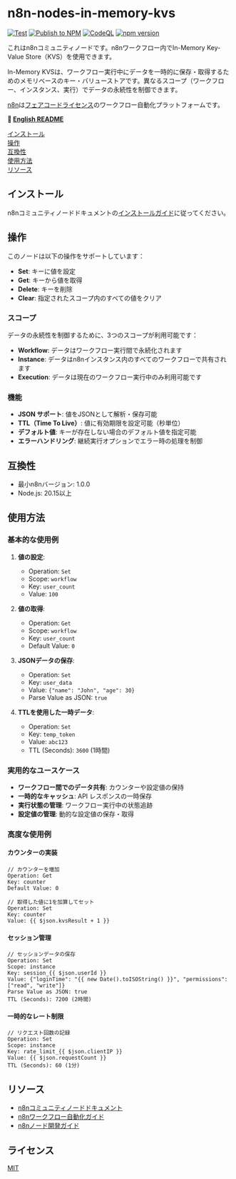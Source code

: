 # n8n-nodes-in-memory-kvs

[![Test](https://github.com/oppai/n8n-nodes-in-memory-kvs/actions/workflows/test.yml/badge.svg)](https://github.com/oppai/n8n-nodes-in-memory-kvs/actions/workflows/test.yml)
[![Publish to NPM](https://github.com/oppai/n8n-nodes-in-memory-kvs/actions/workflows/publish.yml/badge.svg)](https://github.com/oppai/n8n-nodes-in-memory-kvs/actions/workflows/publish.yml)
[![CodeQL](https://github.com/oppai/n8n-nodes-in-memory-kvs/actions/workflows/codeql.yml/badge.svg)](https://github.com/oppai/n8n-nodes-in-memory-kvs/actions/workflows/codeql.yml)
[![npm version](https://badge.fury.io/js/n8n-nodes-in-memory-kvs.svg)](https://badge.fury.io/js/n8n-nodes-in-memory-kvs)

これはn8nコミュニティノードです。n8nワークフロー内でIn-Memory Key-Value Store（KVS）を使用できます。

In-Memory KVSは、ワークフロー実行中にデータを一時的に保存・取得するためのメモリベースのキー・バリューストアです。異なるスコープ（ワークフロー、インスタンス、実行）でデータの永続性を制御できます。

[n8n](https://n8n.io/)は[フェアコードライセンス](https://docs.n8n.io/reference/license/)のワークフロー自動化プラットフォームです。

**📖 [English README](README.md)**

[インストール](#インストール)  
[操作](#操作)  
[互換性](#互換性)  
[使用方法](#使用方法)  
[リソース](#リソース)  

## インストール

n8nコミュニティノードドキュメントの[インストールガイド](https://docs.n8n.io/integrations/community-nodes/installation/)に従ってください。

## 操作

このノードは以下の操作をサポートしています：

- **Set**: キーに値を設定
- **Get**: キーから値を取得
- **Delete**: キーを削除
- **Clear**: 指定されたスコープ内のすべての値をクリア

### スコープ

データの永続性を制御するために、3つのスコープが利用可能です：

- **Workflow**: データはワークフロー実行間で永続化されます
- **Instance**: データはn8nインスタンス内のすべてのワークフローで共有されます
- **Execution**: データは現在のワークフロー実行中のみ利用可能です

### 機能

- **JSON サポート**: 値をJSONとして解析・保存可能
- **TTL（Time To Live）**: 値に有効期限を設定可能（秒単位）
- **デフォルト値**: キーが存在しない場合のデフォルト値を指定可能
- **エラーハンドリング**: 継続実行オプションでエラー時の処理を制御

## 互換性

- 最小n8nバージョン: 1.0.0
 - Node.js: 20.15以上

## 使用方法

### 基本的な使用例

1. **値の設定**:
   - Operation: `Set`
   - Scope: `workflow`
   - Key: `user_count`
   - Value: `100`

2. **値の取得**:
   - Operation: `Get`
   - Scope: `workflow`
   - Key: `user_count`
   - Default Value: `0`

3. **JSONデータの保存**:
   - Operation: `Set`
   - Key: `user_data`
   - Value: `{"name": "John", "age": 30}`
   - Parse Value as JSON: `true`

4. **TTLを使用した一時データ**:
   - Operation: `Set`
   - Key: `temp_token`
   - Value: `abc123`
   - TTL (Seconds): `3600` (1時間)

### 実用的なユースケース

- **ワークフロー間でのデータ共有**: カウンターや設定値の保持
- **一時的なキャッシュ**: API レスポンスの一時保存
- **実行状態の管理**: ワークフロー実行中の状態追跡
- **設定値の管理**: 動的な設定値の保存・取得

### 高度な使用例

#### カウンターの実装
```
// カウンターを増加
Operation: Get
Key: counter
Default Value: 0

// 取得した値に1を加算してセット
Operation: Set
Key: counter
Value: {{ $json.kvsResult + 1 }}
```

#### セッション管理
```
// セッションデータの保存
Operation: Set
Scope: instance
Key: session_{{ $json.userId }}
Value: {"loginTime": "{{ new Date().toISOString() }}", "permissions": ["read", "write"]}
Parse Value as JSON: true
TTL (Seconds): 7200 (2時間)
```

#### 一時的なレート制限
```
// リクエスト回数の記録
Operation: Set
Scope: instance
Key: rate_limit_{{ $json.clientIP }}
Value: {{ $json.requestCount }}
TTL (Seconds): 60 (1分)
```

## リソース

- [n8nコミュニティノードドキュメント](https://docs.n8n.io/integrations/#community-nodes)
- [n8nワークフロー自動化ガイド](https://docs.n8n.io/)
- [n8nノード開発ガイド](https://docs.n8n.io/integrations/creating-nodes/)

## ライセンス

[MIT](https://github.com/n8n-io/n8n-nodes-starter/blob/master/LICENSE.md) 
